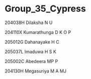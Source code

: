 # Group_35_Cypress

204038H Dilaksha N U

204110X Kumarathunga D K O P

205012G Dahanayake H C

205037L Imaduwa H S K

205002C Abedeera MP P

204130H Megasuriya M A MJ